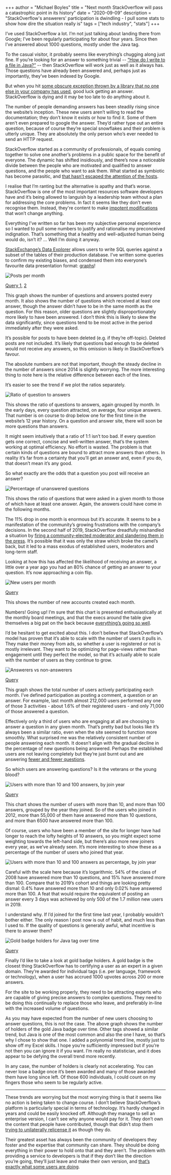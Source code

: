 +++
author = "Michael Boyles"
title = "Next month StackOverflow will pass a catastrophic point in its history"
date = "2020-09-09"
description = "StackOverflow's answerers' participation is dwindling - I pull some stats to show how dire the situation really is"
tags = ["tech industry", "stats"]
+++

I’ve used StackOverflow a lot. I’m not just talking about landing there from Google; I’ve been regularly participating for about four years. Since then I’ve answered about 1000 questions, mostly under the Java tag.

To the casual visitor, it probably seems like everything’s chugging along just fine. If you’re looking for an answer to something trivial -- [“How do I write to a file in Java?”](https://stackoverflow.com/questions/2885173/how-do-i-create-a-file-and-write-to-it-in-java) -- then StackOverflow will work just as well as it always has. Those questions have already been answered and, perhaps just as importantly, they’ve been indexed by Google.

But when you hit [some obscure exception thrown by a library that no one else in your company has used](https://xkcd.com/979/), good luck getting an answer. StackOverflow is dying and it may be too late to do anything about it.

The number of people demanding answers has been steadily rising since the website’s inception. These new users aren’t willing to read the documentation; they don’t know it exists or how to find it. Some of them aren’t even prepared to google the answer. They’d rather type out an entire question, because of course they’re special snowflakes and their problem is utterly unique. They are absolutely the only person who’s ever needed to send an HTTP request.

StackOverflow started as a community of professionals, of equals coming together to solve one another’s problems in a public space for the benefit of everyone. The dynamic has shifted insidiously, and there’s now a noticeable divide between the people who are motivated and qualified to answer questions, and the people who want to ask them. What started as symbiotic has become parasitic, and [that hasn’t escaped the attention of the hosts](https://meta.stackoverflow.com/questions/258206/what-is-a-help-vampire).

I realise that I’m ranting but the alternative is apathy and that’s worse. StackOverflow is one of the most important resources software developers have and it’s being allowed to languish by a leadership team without a plan for addressing the core problems. In fact it seems like they don’t even recognise them. Instead, they're content to make [impotent modifications](https://stackoverflow.blog/2019/11/13/were-rewarding-the-question-askers/) that won’t change anything.

Everything I’ve written so far has been my subjective personal experience so I wanted to pull some numbers to justify and rationalise my preconceived indignation. That’s something that a healthy and well-adjusted human being would do, isn’t it? … Well I’m doing it anyway.

[StackExchange’s Data Explorer](https://data.stackexchange.com/stackoverflow/queries) allows users to write SQL queries against a subset of the tables of their production database. I’ve written some queries to confirm my existing biases, and condensed them into everyone’s favourite data presentation format: [graphs](https://www.youtube.com/watch?v=sIlNIVXpIns)!

![Posts per month](/images/posts/next-month-stackoverflow-will/posts-per-month.png)

[Query 1](https://data.stackexchange.com/stackoverflow/query/654457/number-of-questions-per-month-posted-to-the-site), [2](https://data.stackexchange.com/stackoverflow/query/1289270/number-of-non-deleted-questions-with-answers-per-month)

This graph shows the number of questions and answers posted every month. It also shows the number of questions which received at least one answer, though the answer didn’t have to be in the same month as the question. For this reason, older questions are slightly disproportionately more likely to have been answered. I don’t think this is likely to skew the data significantly, since questions tend to be most active in the period immediately after they were asked.

It’s possible for posts to have been deleted (e.g. if they’re off-topic). Deleted posts are not included. It’s likely that questions bad enough to be deleted would not receive any answers, so this omission is likely in StackOverflow’s favour.

The absolute numbers are not that important, though the steady decline in the number of answers since 2014 is slightly worrying. The more interesting thing to note here is the relative difference between each of the lines.

It’s easier to see the trend if we plot the ratios separately.

![Ratio of question to answers](/images/posts/next-month-stackoverflow-will/posts-ratio.png)

This shows the ratio of questions to answers, again grouped by month. In the early days, every question attracted, on average, four unique answers. That number is on course to drop below one for the first time in the website’s 12 year history. On a question and answer site, there will  soon be more questions than answers.

It might seem intuitively that a ratio of 1:1 isn’t too bad. If every question gets one correct, concise and well-written answer, that’s the system working at optimal efficiency. No effort is wasted. The problem is that certain kinds of questions are bound to attract more answers than others. In reality it’s far from a certainty that you’ll get an answer and, even if you do, that doesn’t mean it’s any good.

So what exactly are the odds that a question you post will receive an answer?

![Percentage of unanswered questions](/images/posts/next-month-stackoverflow-will/percentage-answered.png)

This shows the ratio of questions that were asked in a given month to those of which have at least one answer. Again, the answers could have come in the following months.

The 11% drop in one month is enormous but it’s accurate. It seems to be a manifestation of the community’s growing frustrations with the company’s decisions. In the second half of 2019, StackOverflow dreadfully mishandled a situation by [firing a community-elected moderator and slandering them in the press](https://meta.stackexchange.com/questions/334399/summing-up-the-main-issues-the-story-so-far). It’s possible that it was only the straw which broke the camel’s back, but it led to a mass exodus of established users, moderators and long-term staff.

Looking at how this has affected the likelihood of receiving an answer, a little over a year ago you had an 80% chance of getting an answer to your question. It’s now approaching a coin flip.

![New users per month](/images/posts/next-month-stackoverflow-will/users-per-month.png)

[Query](https://data.stackexchange.com/stackoverflow/query/626315/so-new-users-monthly)

This shows the number of new accounts created each month.

Numbers! Going up! I’m sure that this chart is presented enthusiastically at the monthly board meetings, and that the execs around the table give themselves a big pat on the back because [everything’s going so well](http://gunshowcomic.com/648).

I’d be hesitant to get excited about this. I don’t believe that StackOverflow’s model has proven that it’s able to scale with the number of users it pulls in. They make their money from ads, so whether a user is registered or not is mostly irrelevant. They want to be optimizing for page-views rather than engagement until they perfect the model, so that it’s actually able to scale with the number of users as they continue to grow.

![Answerers vs non-answerers](/images/posts/next-month-stackoverflow-will/participants.png)

[Query](https://data.stackexchange.com/stackoverflow/query/1289320/answerers-vs-total-posters)

This graph shows the total number of users actively participating each month. I’ve defined participation as posting a comment, a question or an answer. For example, last month almost 212,000 users performed any one of those 3 activities - about 1.6% of their registered users - and only 71,000 of those answered a question.

Effectively only a third of users who are engaging at all are choosing to answer a question in any given month. That’s pretty bad but looks like it’s always been a similar ratio, even when the site seemed to function more smoothly. What surprised me was the relatively consistent number of people answering each month. It doesn’t align with the gradual decline in the percentage of new questions being answered. Perhaps the established users are not leaving completely but they’re just burnt out and are answering [fewer and fewer questions](https://data.stackexchange.com/stackoverflow/query/1292374/jon-skeet-answers-per-month).

So which users are answering questions? Is it the veterans or the young blood?

![Users with more than 10 and 100 answers, by join year](/images/posts/next-month-stackoverflow-will/users-with-more-than-10-100-answers.png)

[Query](https://data.stackexchange.com/stackoverflow/query/1292382/users-by-year-of-account-creation-with-at-least-n-answers)

This chart shows the number of users with more than 10, and more than 100 answers, grouped by the year they joined. So of the users who joined in 2012, more than 55,000 of them have answered more than 10 questions, and more than 6500 have answered more than 100.

Of course, users who have been a member of the site for longer have had longer to reach the lofty heights of 10 answers, so you might expect some weighting towards the left-hand side, but there’s also more new joiners every year, as we’ve already seen. It’s more interesting to show these as a percentage of the number of users who joined that year.

![Users with more than 10 and 100 answers as percentage, by join year](/images/posts/next-month-stackoverflow-will/users-with-more-than-10-100-answers-percentage.png)

Careful with the scale here because it’s logarithmic. 54% of the class of 2008 have answered more than 10 questions, and 15% have answered more than 100. Compare that to 2019’s cohort and things are looking pretty dismal: 0.4% have answered more than 10 and only 0.02% have answered more than 100. A feat that would require the equivalent of posting an answer every 3 days was achieved by only 500 of the 1.7 million new users in 2019.

I understand why. If I’d joined for the first time last year, I probably wouldn’t bother either. The only reason I post now is out of habit, and much less than I used to. If the quality of questions is generally awful, what incentive is there to answer them?

![Gold badge holders for Java tag over time](/images/posts/next-month-stackoverflow-will/gold-java-badge-holders.png)

[Query](https://data.stackexchange.com/stackoverflow/query/1289245/gold-badge-holders-for-tag-by-date)

Finally I’d like to take a look at gold badge holders. A gold badge is the closest thing StackOverflow has to certifying a user as an expert in a given domain. They’re awarded for individual tags (i.e. per language, framework or technology), when a user has accrued 1000 upvotes across 200 or more answers.

For the site to be working properly, they need to be attracting experts who are capable of giving precise answers to complex questions. They need to be doing this continually to replace those who leave, and preferably in-line with the increased volume of questions.

As you may have expected from the number of new users choosing to answer questions, this is not the case. The above graph shows the number of holders of the gold Java badge over time. Other tags showed a similar trend, but Java is one of the most common and also the one I have, so that’s why I chose to show that one. I added a polynomial trend line, mostly just to show off my Excel skills. I hope you’re sufficiently impressed but if you’re not then you can ignore it if you want. I’m really no statistician, and it does appear to be defying the overall trend more recently.

In any case, the number of holders is clearly not accelerating. You can never lose a badge once it’s been awarded and many of those awarded them have long since left. Of those 600 individuals, I could count on my fingers those who seem to be regularly active.

---

These trends are worrying but the most worrying thing is that it seems like no action is being taken to change course. I don’t believe StackOverflow’s platform is particularly special in terms of technology. It’s hardly changed in years and could be easily knocked off. Although they manage to sell an enterprise version, I can’t see why anyone would pay for it. They don’t own the content that people have contributed, though that didn’t stop them [trying to unilaterally relicense it](https://meta.stackexchange.com/questions/333089/stack-exchange-and-stack-overflow-have-moved-to-cc-by-sa-4-0) as though they do.

Their greatest asset has always been the community of developers they foster and the expertise that community can share. They should be doing everything in their power to hold onto that and they aren’t. The problem with providing a service to developers is that if they don’t like the direction you’re going, they’ll just leave and make their own version, and [that’s exactly what some users are doing](https://codidact.org/).
